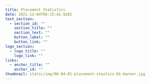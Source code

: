 ```yaml
---
title: Placement Statistics
date: 2021-12-04T06:15:42.928Z
text_section:
  - section_id: ""
    section_title: ""
    section_text: ""
    button_label: ""
    button_link: ""
logo_section:
  - logo_title: ""
    logo_link: ""
links:
  - anchor_title: ""
    anchor_id: ""
thumbnail: static/img/06-04-01-placement-stastics-01-banner.jpg
---
```

